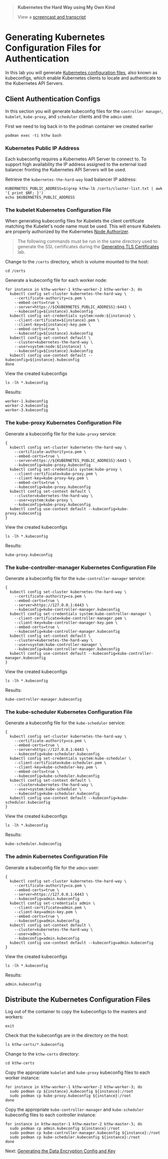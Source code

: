 >  **Kubernetes the Hard Way using My Own Kind**
> 
> View a [screencast and transcript](/cmdline-player/kthw-5.md)

# Generating Kubernetes Configuration Files for Authentication

In this lab you will generate [Kubernetes configuration files](https://kubernetes.io/docs/concepts/configuration/organize-cluster-access-kubeconfig/), also known as kubeconfigs, which enable Kubernetes clients to locate and authenticate to the Kubernetes API Servers.

## Client Authentication Configs

In this section you will generate kubeconfig files for the `controller manager`, `kubelet`, `kube-proxy`, and `scheduler` clients and the `admin` user.

First we need to log back in to the podman container we created earlier

```
podman exec -ti kthw bash
```

### Kubernetes Public IP Address

Each kubeconfig requires a Kubernetes API Server to connect to. To support high availability the IP address assigned to the external load balancer fronting the Kubernetes API Servers will be used.

Retrieve the `kubernetes-the-hard-way` load balancer IP address:

```
KUBERNETES_PUBLIC_ADDRESS=$(grep kthw-lb /certs/cluster-list.txt | awk '{ print $NF; }')
echo $KUBERNETES_PUBLIC_ADDRESS
```

### The kubelet Kubernetes Configuration File

When generating kubeconfig files for Kubelets the client certificate matching the Kubelet's node name must be used. This will ensure Kubelets are properly authorized by the Kubernetes [Node Authorizer](https://kubernetes.io/docs/admin/authorization/node/).

> The following commands must be run in the same directory used to generate the SSL certificates during the [Generating TLS Certificates](04-certificate-authority.md) lab.

Change to the `/certs` directory, which is volume mounted to the host:

```
cd /certs
```

Generate a kubeconfig file for each worker node:

```
for instance in kthw-worker-1 kthw-worker-2 kthw-worker-3; do
  kubectl config set-cluster kubernetes-the-hard-way \
    --certificate-authority=ca.pem \
    --embed-certs=true \
    --server=https://${KUBERNETES_PUBLIC_ADDRESS}:6443 \
    --kubeconfig=${instance}.kubeconfig
  kubectl config set-credentials system:node:${instance} \
    --client-certificate=${instance}.pem \
    --client-key=${instance}-key.pem \
    --embed-certs=true \
    --kubeconfig=${instance}.kubeconfig
  kubectl config set-context default \
    --cluster=kubernetes-the-hard-way \
    --user=system:node:${instance} \
    --kubeconfig=${instance}.kubeconfig
  kubectl config use-context default --kubeconfig=${instance}.kubeconfig
done
```

View the created kubeconfigs

```
ls -lh *.kubeconfig
```

Results:

```
worker-1.kubeconfig
worker-2.kubeconfig
worker-3.kubeconfig
```

### The kube-proxy Kubernetes Configuration File

Generate a kubeconfig file for the `kube-proxy` service:

```
{
  kubectl config set-cluster kubernetes-the-hard-way \
    --certificate-authority=ca.pem \
    --embed-certs=true \
    --server=https://${KUBERNETES_PUBLIC_ADDRESS}:6443 \
    --kubeconfig=kube-proxy.kubeconfig
  kubectl config set-credentials system:kube-proxy \
    --client-certificate=kube-proxy.pem \
    --client-key=kube-proxy-key.pem \
    --embed-certs=true \
    --kubeconfig=kube-proxy.kubeconfig
  kubectl config set-context default \
    --cluster=kubernetes-the-hard-way \
    --user=system:kube-proxy \
    --kubeconfig=kube-proxy.kubeconfig
  kubectl config use-context default --kubeconfig=kube-proxy.kubeconfig
}
```

View the created kubeconfigs

```
ls -lh *.kubeconfig
```

Results:

```
kube-proxy.kubeconfig
```

### The kube-controller-manager Kubernetes Configuration File

Generate a kubeconfig file for the `kube-controller-manager` service:

```
{
  kubectl config set-cluster kubernetes-the-hard-way \
    --certificate-authority=ca.pem \
    --embed-certs=true \
    --server=https://127.0.0.1:6443 \
    --kubeconfig=kube-controller-manager.kubeconfig
  kubectl config set-credentials system:kube-controller-manager \
    --client-certificate=kube-controller-manager.pem \
    --client-key=kube-controller-manager-key.pem \
    --embed-certs=true \
    --kubeconfig=kube-controller-manager.kubeconfig
  kubectl config set-context default \
    --cluster=kubernetes-the-hard-way \
    --user=system:kube-controller-manager \
    --kubeconfig=kube-controller-manager.kubeconfig
  kubectl config use-context default --kubeconfig=kube-controller-manager.kubeconfig
}
```

View the created kubeconfigs

```
ls -lh *.kubeconfig
```

Results:

```
kube-controller-manager.kubeconfig
```

### The kube-scheduler Kubernetes Configuration File

Generate a kubeconfig file for the `kube-scheduler` service:

```
{
  kubectl config set-cluster kubernetes-the-hard-way \
    --certificate-authority=ca.pem \
    --embed-certs=true \
    --server=https://127.0.0.1:6443 \
    --kubeconfig=kube-scheduler.kubeconfig
  kubectl config set-credentials system:kube-scheduler \
    --client-certificate=kube-scheduler.pem \
    --client-key=kube-scheduler-key.pem \
    --embed-certs=true \
    --kubeconfig=kube-scheduler.kubeconfig
  kubectl config set-context default \
    --cluster=kubernetes-the-hard-way \
    --user=system:kube-scheduler \
    --kubeconfig=kube-scheduler.kubeconfig
  kubectl config use-context default --kubeconfig=kube-scheduler.kubeconfig
}
```

View the created kubeconfigs

```
ls -lh *.kubeconfig
```

Results:

```
kube-scheduler.kubeconfig
```

### The admin Kubernetes Configuration File

Generate a kubeconfig file for the `admin` user:

```
{
  kubectl config set-cluster kubernetes-the-hard-way \
    --certificate-authority=ca.pem \
    --embed-certs=true \
    --server=https://127.0.0.1:6443 \
    --kubeconfig=admin.kubeconfig
  kubectl config set-credentials admin \
    --client-certificate=admin.pem \
    --client-key=admin-key.pem \
    --embed-certs=true \
    --kubeconfig=admin.kubeconfig
  kubectl config set-context default \
    --cluster=kubernetes-the-hard-way \
    --user=admin \
    --kubeconfig=admin.kubeconfig
  kubectl config use-context default --kubeconfig=admin.kubeconfig
}
```

View the created kubeconfigs

```
ls -lh *.kubeconfig
```

Results:

```
admin.kubeconfig
```

## Distribute the Kubernetes Configuration Files

Log out of the container to copy the kubeconfigs to the masters and workers:

```
exit
```

Check that the kubeconfigs are in the directory on the host:

```
ls kthw-certs/*.kubeconfig
```

Change to the `kthw-certs` directory:

```
cd kthw-certs
```

Copy the appropriate `kubelet` and `kube-proxy` kubeconfig files to each worker instance:

```
for instance in kthw-worker-1 kthw-worker-2 kthw-worker-3; do
  sudo podman cp ${instance}.kubeconfig ${instance}:/root
  sudo podman cp kube-proxy.kubeconfig ${instance}:/root
done
```

Copy the appropriate `kube-controller-manager` and `kube-scheduler` kubeconfig files to each controller instance:

```
for instance in kthw-master-1 kthw-master-2 kthw-master-3; do
  sudo podman cp admin.kubeconfig ${instance}:/root
  sudo podman cp kube-controller-manager.kubeconfig ${instance}:/root
  sudo podman cp kube-scheduler.kubeconfig ${instance}:/root
done
```

Next: [Generating the Data Encryption Config and Key](06-data-encryption-keys.md)
